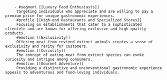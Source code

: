         - #segment [[Luxury Food Enthusiasts]]
         Targeting individuals who appreciate and are willing to pay a premium price for unique gastronomic experiences.
         #profile [[High-end Restaurants and Specialized Stores]]
         Focusing on establishments that cater to a sophisticated clientele and are known for offering exclusive and high-quality products.
         #emotion [[Exclusivity]]
         Offering meat from revived extinct animals creates a sense of exclusivity and rarity for customers.
         #emotion [[Curiosity]]
         The concept of eating meat from extinct species can evoke curiosity and intrigue among consumers.
         #emotion [[Gourmet Adventure]]
         Providing a distinctive and unconventional gastronomic experience appeals to adventurous and food-loving individuals.


